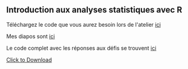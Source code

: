 ## Introduction aux analyses statistiques avec R

Téléchargez le code que vous aurez besoin lors de l'atelier [ici](https://raw.githubusercontent.com/VFugere/IVADO_introStats/main/code_R/code_sans_defi.R)

Mes diapos sont [ici](https://VFugere.github.io/IVADO_introStats/)

Le code complet avec les réponses aux défis se trouvent [ici](https://raw.githubusercontent.com/VFugere/IVADO_introStats/main/code_R/code_avec_defis.R)

<a href="https://raw.githubusercontent.com/VFugere/IVADO_introStats/main/code_R/code_sans_defi.R" download>Click to Download</a>
